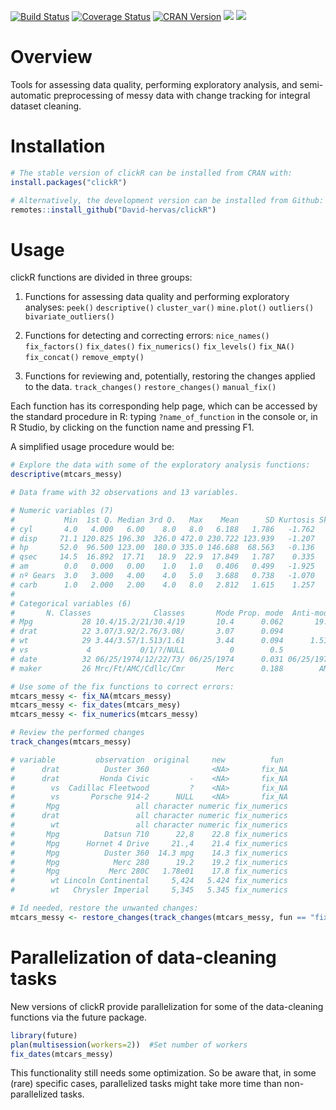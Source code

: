[![Build Status](https://travis-ci.org/David-Hervas/clickR.svg?branch=master)](https://travis-ci.org/David-Hervas/clickR)
[![Coverage Status](https://codecov.io/github/David-Hervas/clickR/coverage.svg?branch=master)](https://codecov.io/github/David-Hervas/clickR?branch=master) 
[![CRAN Version](http://www.r-pkg.org/badges/version/clickR)](https://CRAN.R-project.org/package=clickR)
[![](http://cranlogs.r-pkg.org/badges/clickR)](https://CRAN.R-project.org/package=clickR)
[![](http://cranlogs.r-pkg.org/badges/grand-total/clickR)](https://CRAN.R-project.org/package=clickR)

# Overview
Tools for assessing data quality, performing exploratory analysis, and semi-automatic preprocessing of messy data with change tracking for integral dataset cleaning.

# Installation
``` r
# The stable version of clickR can be installed from CRAN with:
install.packages("clickR")

# Alternatively, the development version can be installed from Github:
remotes::install_github("David-hervas/clickR")
```

# Usage
clickR functions are divided in three groups:

1.  Functions for assessing data quality and performing exploratory analyses:
`peek()`
`descriptive()`
`cluster_var()`
`mine.plot()`
`outliers()`
`bivariate_outliers()`  
  
2.  Functions for detecting and correcting errors:
`nice_names()`
`fix_factors()`
`fix_dates()`
`fix_numerics()`
`fix_levels()`
`fix_NA()`
`fix_concat()`
`remove_empty()`

3.  Functions for reviewing and, potentially, restoring the changes applied to the data.
`track_changes()`
`restore_changes()`
`manual_fix()`
 
Each function has its corresponding help page, which can be accessed by the standard procedure in R: typing `?name_of_function` in the console or, in R Studio, by clicking on the function name and pressing F1.

A simplified usage procedure would be:

``` r
# Explore the data with some of the exploratory analysis functions:
descriptive(mtcars_messy)

# Data frame with 32 observations and 13 variables.

# Numeric variables (7)
#           Min  1st Q. Median 3rd Q.   Max    Mean      SD Kurtosis Skewness Modes NAs                   Distribution
# cyl       4.0   4.000   6.00    8.0   8.0   6.188   1.786   -1.762   -0.175    2    0 [#############:##############]
# disp     71.1 120.825 196.30  326.0 472.0 230.722 123.939   -1.207    0.382    2    0 |---[####:########]----------|
# hp       52.0  96.500 123.00  180.0 335.0 146.688  68.563   -0.136    0.726    1    0 |----[#:#####]---------------|
# qsec     14.5  16.892  17.71   18.9  22.9  17.849   1.787    0.335    0.369    1    0 |-------[##:###]-------------|
# am        0.0   0.000   0.00    1.0   1.0   0.406   0.499   -1.925    0.364    2    0 :############################]
# nº Gears  3.0   3.000   4.00    4.0   5.0   3.688   0.738   -1.070    0.529    3    0 [#############:--------------|
# carb      1.0   2.000   2.00    4.0   8.0   2.812   1.615    1.257    1.051    2    0 |---:#######]----------------|
#
# Categorical variables (6)
#       N. Classes              Classes       Mode Prop. mode  Anti-mode Prop. Anti-mode NAs
# Mpg           28 10.4/15.2/21/30.4/19       10.4      0.062       19.2           0.031   0
# drat          22 3.07/3.92/2.76/3.08/       3.07      0.094          -           0.031   0
# wt            29 3.44/3.57/1.513/1.61       3.44      0.094      1.513           0.031   0
# vs             4           0/1/?/NULL          0        0.5          ?           0.031   0
# date          32 06/25/1974/12/22/73/ 06/25/1974      0.031 06/25/1974           0.031   0
# maker         26 Mrc/Ft/AMC/Cdllc/Cmr       Merc      0.188        AMC           0.031   0

# Use some of the fix functions to correct errors:
mtcars_messy <- fix_NA(mtcars_messy)
mtcars_messy <- fix_dates(mtcars_mesy)
mtcars_messy <- fix_numerics(mtcars_messy)

# Review the performed changes
track_changes(mtcars_messy)

# variable         observation  original     new          fun
#      drat          Duster 360              <NA>       fix_NA
#      drat         Honda Civic         -    <NA>       fix_NA
#        vs  Cadillac Fleetwood         ?    <NA>       fix_NA
#        vs       Porsche 914-2      NULL    <NA>       fix_NA
#       Mpg                 all character numeric fix_numerics
#      drat                 all character numeric fix_numerics
#        wt                 all character numeric fix_numerics
#       Mpg          Datsun 710      22,8    22.8 fix_numerics
#       Mpg      Hornet 4 Drive     21.,4    21.4 fix_numerics
#       Mpg          Duster 360  14.3 mpg    14.3 fix_numerics
#       Mpg            Merc 280      19.2    19.2 fix_numerics
#       Mpg           Merc 280C   1.78e01    17.8 fix_numerics
#        wt Lincoln Continental     5,424   5.424 fix_numerics
#        wt   Chrysler Imperial     5,345   5.345 fix_numerics

# Id needed, restore the unwanted changes:
mtcars_messy <- restore_changes(track_changes(mtcars_messy, fun == "fix_numerics" & variable == "wt"))
```

# Parallelization of data-cleaning tasks
New versions of clickR provide parallelization for some of the data-cleaning functions via the future package. 

``` r
library(future)
plan(multisession(workers=2))  #Set number of workers
fix_dates(mtcars_messy)
```
This functionality still needs some optimization. So be aware that, in some (rare) specific cases, parallelized tasks might take more time than non-parallelized tasks. 
